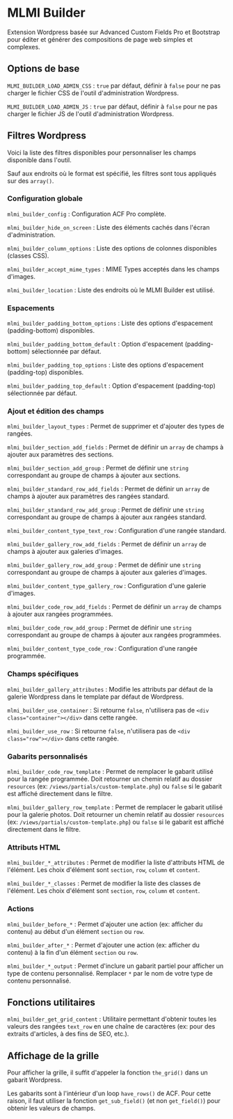 # MLMI Builder

Extension Wordpress basée sur Advanced Custom Fields Pro et Bootstrap pour éditer et générer des compositions de page web simples et complexes.

## Options de base

`MLMI_BUILDER_LOAD_ADMIN_CSS` : `true` par défaut, définir à `false` pour ne pas charger le fichier CSS de l'outil d'administration Wordpress.

`MLMI_BUILDER_LOAD_ADMIN_JS` : `true` par défaut, définir à `false` pour ne pas charger le fichier JS de l'outil d'administration Wordpress.

## Filtres Wordpress

Voici la liste des filtres disponibles pour personnaliser les champs disponible dans l'outil.

Sauf aux endroits où le format est spécifié, les filtres sont tous appliqués sur des `array()`.

### Configuration globale

`mlmi_builder_config` : Configuration ACF Pro complète.

`mlmi_builder_hide_on_screen` : Liste des éléments cachés dans l'écran d'administration.

`mlmi_builder_column_options` : Liste des options de colonnes disponibles (classes CSS).

`mlmi_builder_accept_mime_types` : MIME Types acceptés dans les champs d'images.

`mlmi_builder_location` : Liste des endroits où le MLMI Builder est utilisé.

### Espacements

`mlmi_builder_padding_bottom_options` : Liste des options d'espacement (padding-bottom) disponibles.

`mlmi_builder_padding_bottom_default` : Option d'espacement (padding-bottom) sélectionnée par défaut.

`mlmi_builder_padding_top_options` : Liste des options d'espacement (padding-top) disponibles.

`mlmi_builder_padding_top_default` : Option d'espacement (padding-top) sélectionnée par défaut.

### Ajout et édition des champs

`mlmi_builder_layout_types` : Permet de supprimer et d'ajouter des types de rangées.

`mlmi_builder_section_add_fields` : Permet de définir un `array` de champs à ajouter aux paramètres des sections.

`mlmi_builder_section_add_group` : Permet de définir une `string` correspondant au groupe de champs à ajouter aux sections.

`mlmi_builder_standard_row_add_fields` : Permet de définir un `array` de champs à ajouter aux paramètres des rangées standard.

`mlmi_builder_standard_row_add_group` : Permet de définir une `string` correspondant au groupe de champs à ajouter aux rangées standard.

`mlmi_builder_content_type_text_row` : Configuration d'une rangée standard.

`mlmi_builder_gallery_row_add_fields` : Permet de définir un `array` de champs à ajouter aux galeries d'images.

`mlmi_builder_gallery_row_add_group` : Permet de définir une `string` correspondant au groupe de champs à ajouter aux galeries d'images.

`mlmi_builder_content_type_gallery_row` : Configuration d'une galerie d'images.

`mlmi_builder_code_row_add_fields` : Permet de définir un `array` de champs à ajouter aux rangées programmées.

`mlmi_builder_code_row_add_group` : Permet de définir une `string` correspondant au groupe de champs à ajouter aux rangées programmées.

`mlmi_builder_content_type_code_row` : Configuration d'une rangée programmée.

### Champs spécifiques

`mlmi_builder_gallery_attributes` : Modifie les attributs par défaut de la galerie Wordpress dans le template par défaut de Wordpress.

`mlmi_builder_use_container` : Si retourne `false`, n'utilisera pas de `<div class="container"></div>` dans cette rangée.

`mlmi_builder_use_row` : Si retourne `false`, n'utilisera pas de `<div class="row"></div>` dans cette rangée.

### Gabarits personnalisés

`mlmi_builder_code_row_template` : Permet de remplacer le gabarit utilisé pour la rangée programmée. Doit retourner un chemin relatif au dossier `resources` (ex: `/views/partials/custom-template.php`) ou `false` si le gabarit est affiché directement dans le filtre.

`mlmi_builder_gallery_row_template` : Permet de remplacer le gabarit utilisé pour la galerie photos. Doit retourner un chemin relatif au dossier `resources` (ex: `/views/partials/custom-template.php`) ou `false` si le gabarit est affiché directement dans le filtre.

### Attributs HTML

`mlmi_builder_*_attributes` : Permet de modifier la liste d'attributs HTML de l'élément. Les choix d'élément sont `section`, `row`, `column` et `content`.

`mlmi_builder_*_classes` : Permet de modifier la liste des classes de l'élément. Les choix d'élément sont `section`, `row`, `column` et `content`.

### Actions

`mlmi_builder_before_*` : Permet d'ajouter une action (ex: afficher du contenu) au début d'un élément `section` ou `row`.

`mlmi_builder_after_*` : Permet d'ajouter une action (ex: afficher du contenu) à la fin d'un élément `section` ou `row`.

`mlmi_builder_*_output` : Permet d'inclure un gabarit partiel pour afficher un type de contenu personnalisé. Remplacer `*` par le nom de votre type de contenu personnalisé.

## Fonctions utilitaires

`mlmi_builder_get_grid_content` : Utilitaire permettant d'obtenir toutes les valeurs des rangées `text_row` en une chaîne de caractères (ex: pour des extraits d'articles, à des fins de SEO, etc.).

## Affichage de la grille

Pour afficher la grille, il suffit d'appeler la fonction `the_grid()` dans un gabarit Wordpress.

Les gabarits sont à l'intérieur d'un loop `have_rows()` de ACF. Pour cette raison, il faut utiliser la fonction `get_sub_field()` (et non `get_field()`) pour obtenir les valeurs de champs.